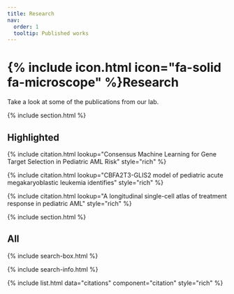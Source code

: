 ```yaml
---
title: Research
nav:
  order: 1
  tooltip: Published works
---
```


# {% include icon.html icon="fa-solid fa-microscope" %}Research

Take a look at some of the publications from our lab. 

{% include section.html %}

## Highlighted

{% include citation.html lookup="Consensus Machine Learning for Gene Target Selection in Pediatric AML Risk" style="rich" %}

{% include citation.html lookup="CBFA2T3-GLIS2 model of pediatric acute megakaryoblastic leukemia identifies" style="rich" %}

{% include citation.html lookup="A longitudinal single-cell atlas of treatment response in pediatric AML" style="rich" %}

{% include section.html %}

## All

{% include search-box.html %}

{% include search-info.html %}

{% include list.html data="citations" component="citation" style="rich" %}
